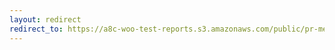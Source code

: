 ```yaml
---
layout: redirect
redirect_to: https://a8c-woo-test-reports.s3.amazonaws.com/public/pr-merge/44256/api/index.html
---
```

